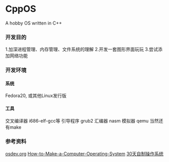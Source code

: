 CppOS
=====

A hobby OS written in C++

### 开发目的
1.加深进程管理、内存管理、文件系统的理解
2.开发一套图形界面玩玩
3.尝试添加网络功能


### 开发环境
#### 系统
Fedora20, 或其他Linux发行版

#### 工具
交叉编译器 i686-elf-gcc等
引导程序 grub2
汇编器 nasm
模拟器 qemu
当然还有make

### 参考资料
[osdev.org](http://osdev.org)
[How-to-Make-a-Computer-Operating-System](https://github.com/SamyPesse/How-to-Make-a-Computer-Operating-System)
[30天自制操作系统](http://book.douban.com/subject/11530329/)



